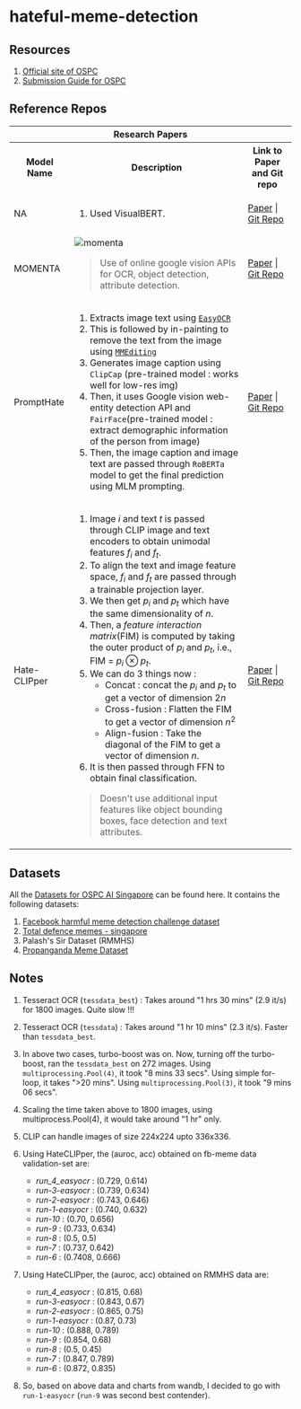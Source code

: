 # hateful-meme-detection

## Resources

1. [Official site of OSPC](https://ospc.aisingapore.org/)
2. [Submission Guide for OSPC](https://github.com/AISG-Technology-Team/AISG-Online-Safety-Challenge-Submission-Guide)

## Reference Repos

<table>
<tr>
<th colspan=3>Research Papers</th>
</tr>
<tr>
<th>Model Name</th>
<th>Description</th>
<th>Link to Paper and Git repo</th>
</tr>
<!----- Row 1 ----->
<tr>
<td>NA</td>
<td>

1. Used VisualBERT.
</td>
<td>

[Paper](https://arxiv.org/abs/2012.12975) | [Git Repo](https://github.com/rizavelioglu/hateful_memes-hate_detectron/tree/main)
</td>
</tr>
<!----- Row 2 ----->
<tr>
<td>MOMENTA</td>
<td>
<img src="https://github.com/pratzohol/harmful-meme-detection/blob/main/img/momenta.png" alt="momenta"> <br>
<blockquote>Use of online google vision APIs for OCR, object detection, attribute detection.</blockquote>
</td>
<td>

[Paper](https://arxiv.org/pdf/2109.05184) | [Git Repo](https://github.com/LCS2-IIITD/MOMENTA)
</td>
</tr>
<!----- Row 3 ----->
<tr>
<td>PromptHate</td>
<td>

1. Extracts image text using [`EasyOCR`](https://github.com/JaidedAI/EasyOCR)
2. This is followed by in-painting to remove the text from the image using [`MMEditing`](https://github.com/open-mmlab/mmediting)
3. Generates image caption using `ClipCap` (pre-trained model : works well for low-res img)
4. Then, it uses Google vision web-entity detection API and `FairFace`(pre-trained model : extract demographic information of the person from image)
5. Then, the image caption and image text are passed through `RoBERTa` model to get the final prediction using MLM prompting.
</td>
<td>

[Paper](https://arxiv.org/pdf/2302.04156) | [Git Repo](https://gitlab.com/bottle_shop/safe/prompthate)
</td>
</tr>
<!----- Row 4 ----->
<tr>
<td>Hate-CLIPper</td>
<td>


1. Image _i_ and text _t_ is passed through CLIP image and text encoders to obtain unimodal features $f_i$ and $f_t$.
2. To align the text and image feature space, $f_i$ and $f_t$ are passed through a trainable projection layer.
3. We then get $p_i$ and $p_t$ which have the same dimensionality of _n_.
4. Then, a _feature interaction matrix_(FIM) is computed by taking the outer product of $p_i$ and $p_t$, i.e., FIM = $p_i \otimes p_t$.
5. We can do 3 things now :
    - Concat : concat the $p_i$ and $p_t$ to get a vector of dimension $2n$
    - Cross-fusion : Flatten the FIM to get a vector of dimension $n^2$
    - Align-fusion : Take the diagonal of the FIM to get a vector of dimension $n$.
6. It is then passed through FFN to obtain final classification.

> Doesn't use additional input features like object bounding boxes, face detection and text attributes.
</td>
<td>

[Paper](https://arxiv.org/pdf/2210.05916) | [Git Repo](https://github.com/gokulkarthik/hateclipper)
</td>
</table>

## Datasets
All the     [Datasets for OSPC AI Singapore](https://drive.google.com/drive/folders/1n-60QbFi1XJzyJ7RXuJ7PKflDr6_qJKS?usp=sharing) can be found here. It contains the following datasets:

1. [Facebook harmful meme detection challenge dataset](https://ai.meta.com/blog/hateful-memes-challenge-and-data-set/)
2. [Total defence memes - singapore](https://arxiv.org/pdf/2305.17911.pdf)
3. Palash's Sir Dataset (RMMHS)
4. [Propanganda Meme Dataset](https://aclanthology.org/2021.acl-long.516.pdf)

## Notes

1. Tesseract OCR (`tessdata_best`) : Takes around "1 hrs 30 mins" (2.9 it/s) for 1800 images. Quite slow !!!
2. Tesseract OCR (`tessdata`) : Takes around "1 hr 10 mins" (2.3 it/s). Faster than `tessdata_best`.
3. In above two cases, turbo-boost was on. Now, turning off the turbo-boost, ran the `tessdata_best` on 272 images. Using `multiprocessing.Pool(4)`, it took "8 mins 33 secs". Using simple for-loop, it takes ">20 mins". Using `multiprocessing.Pool(3)`, it took "9 mins 06 secs". 
4. Scaling the time taken above to 1800 images, using multiprocess.Pool(4), it would take around "1 hr" only.
5. CLIP can handle images of size 224x224 upto 336x336.

6. Using HateCLIPper, the (auroc, acc) obtained on fb-meme data validation-set are:

    - _run_4_easyocr_ : (0.729, 0.614)
    - _run-3-easyocr_ : (0.739, 0.634)
    - _run-2-easyocr_ : (0.743, 0.646)
    - _run-1-easyocr_ : (0.740, 0.632)
    - _run-10_ : (0.70, 0.656)
    - _run-9_ : (0.733, 0.634)
    - _run-8_ : (0.5, 0.5)
    - _run-7_ : (0.737, 0.642)
    - _run-6_ : (0.7408, 0.666)

7. Using HateCLIPper, the (auroc, acc) obtained on RMMHS data are:

    - _run_4_easyocr_ : (0.815, 0.68)
    - _run-3-easyocr_ : (0.843, 0.67)
    - _run-2-easyocr_ : (0.865, 0.75)
    - _run-1-easyocr_ : (0.87, 0.73)
    - _run-10_ : (0.888, 0.789)
    - _run-9_ : (0.854, 0.68)
    - _run-8_ : (0.5, 0.45)
    - _run-7_ : (0.847, 0.789)
    - _run-6_ : (0.872, 0.835)

8. So, based on above data and charts from wandb, I decided to go with `run-1-easyocr` (`run-9` was second best contender).